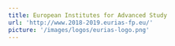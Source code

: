```yaml
---
title: European Institutes for Advanced Study
url: 'http://www.2018-2019.eurias-fp.eu/'
picture: '/images/logos/eurias-logo.png'
---
```

